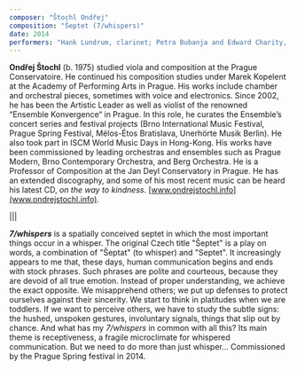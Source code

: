 ```yaml
---
composer: "Štochl Ondřej"
composition: "Šeptet (7/whispers)"
date: 2014
performers: "Hank Lundrum, clarinet; Petra Bubanja and Edward Charity, violins; Jack Flores, cello; DK Issitt, contrabass; Huizi Zhang, piano; Jeremy Avalos, guitar; Michael Douty, conductor"
---
```

**Ondřej Štochl** (b. 1975) studied viola and composition at the Prague Conservatoire. He continued his composition studies under Marek Kopelent at the Academy of Performing Arts in Prague. His works include chamber and orchestral pieces, sometimes with voice and electronics. Since 2002, he has been the Artistic Leader as well as violist of the renowned “Ensemble Konvergence“ in Prague. In this role, he curates the Ensemble’s concert series and festival projects (Brno International Music Festival, Prague Spring Festival, Mélos-Étos Bratislava, Unerhörte Musik Berlin). He also took part in ISCM World Music Days in Hong-Kong. His works have been commissioned by leading orchestras and ensembles such as Prague Modern, Brno Contemporary Orchestra, and Berg Orchestra. He is a Professor of Composition at the Jan Deyl Conservatory in Prague. He has an extended discography, and some of his most recent music can be heard his latest CD, _on the way to kindness_. [www.ondrejstochl.info](www.ondrejstochl.info).

|||

**_7/whispers_** is a spatially conceived septet in which the most important things occur in a whisper. The original Czech title "Šeptet" is a play on words, a combination of "Šeptat" (to whisper) and "Septet". It increasingly appears to me that, these days, human communication begins and ends with stock phrases. Such phrases are polite and courteous, because they are devoid of all true emotion. Instead of proper understanding, we achieve the exact opposite. We misapprehend others; we put up defenses to protect ourselves against their sincerity. We start to think in platitudes when we are toddlers. If we want to perceive others, we have to study the subtle signs: the hushed, unspoken gestures, involuntary signals, things that slip out by chance. And what has my *7/whispers* in common with all this? Its main theme is receptiveness, a fragile microclimate for whispered communication. But we need to do more than just whisper... Commissioned by the Prague Spring festival in 2014.

